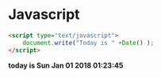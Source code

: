 Javascript
==========


```html
<script type="text/javascript">
    document.write("Today is " +Date() );
</script>
```

**today is Sun Jan 01 2018 01:23:45**
  

